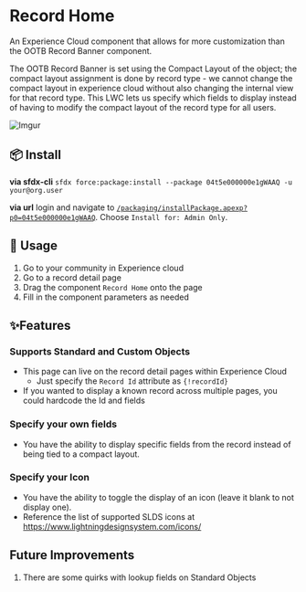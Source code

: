 # Record Home

An Experience Cloud component that allows for more customization than the OOTB Record Banner component.

The OOTB Record Banner is set using the Compact Layout of the object; the compact layout assignment is done by record type - we cannot change the compact layout in experience cloud without also changing the internal view for that record type.
This LWC lets us specify which fields to display instead of having to modify the compact layout of the record type for all users.

![Imgur](https://i.imgur.com/DJl6u8I.png)

## 📦 Install

**via sfdx-cli**
`sfdx force:package:install --package 04t5e000000e1gWAAQ -u your@org.user`

**via url**
login and navigate to [`/packaging/installPackage.apexp?p0=04t5e000000e1gWAAQ`](https://login.salesforce.com/packaging/installPackage.apexp?p0=04t5e000000e1gWAAQ). Choose `Install for: Admin Only`.

## 🔨 Usage

1. Go to your community in Experience cloud
2. Go to a record detail page
3. Drag the component ``Record Home`` onto the page
4. Fill in the component parameters as needed

## ✨Features

### Supports Standard and Custom Objects

- This page can live on the record detail pages within Experience Cloud
  - Just specify the ``Record Id`` attribute as ``{!recordId}``
- If you wanted to display a known record across multiple pages, you could hardcode the Id and fields

### Specify your own fields

- You have the ability to display specific fields from the record instead of being tied to a compact layout.

### Specify your Icon

- You have the ability to toggle the display of an icon (leave it blank to not display one).
- Reference the list of supported SLDS icons at https://www.lightningdesignsystem.com/icons/

## Future Improvements
1. There are some quirks with lookup fields on Standard Objects